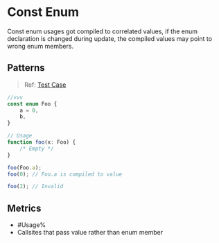 # Const Enum

Const enum usages got compiled to correlated values, if the enum declaration is changed
during update, the compiled values may point to wrong enum members.

## Patterns

> Ref: [Test Case](../../../../../docs/entity/enum.md#const-enum-declaration)

```ts
//vvv
const enum Foo {
    a = 0,
    b,
}

// Usage
function foo(x: Foo) {
    /* Empty */
}

foo(Foo.a);
foo(0); // Foo.a is compiled to value

foo(2); // Invalid
```

## Metrics

* #Usage%
* Callsites that pass value rather than enum member
